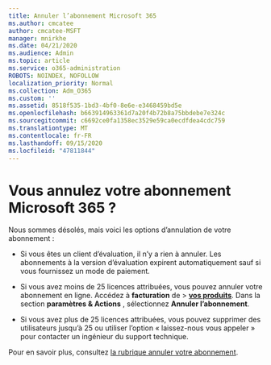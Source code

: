 ```yaml
---
title: Annuler l’abonnement Microsoft 365
ms.author: cmcatee
author: cmcatee-MSFT
manager: mnirkhe
ms.date: 04/21/2020
ms.audience: Admin
ms.topic: article
ms.service: o365-administration
ROBOTS: NOINDEX, NOFOLLOW
localization_priority: Normal
ms.collection: Adm_O365
ms.custom: ''
ms.assetid: 8518f535-1bd3-4bf0-8e6e-e3468459bd5e
ms.openlocfilehash: b663914963361d7a20f4b72b8a75bbdebe7e324c
ms.sourcegitcommit: c6692ce0fa1358ec3529e59ca0ecdfdea4cdc759
ms.translationtype: MT
ms.contentlocale: fr-FR
ms.lasthandoff: 09/15/2020
ms.locfileid: "47811844"
---
```

# <a name="cancelling-your-microsoft-365-subscription"></a>Vous annulez votre abonnement Microsoft 365 ?

Nous sommes désolés, mais voici les options d’annulation de votre abonnement :
  
- Si vous êtes un client d’évaluation, il n’y a rien à annuler. Les abonnements à la version d’évaluation expirent automatiquement sauf si vous fournissez un mode de paiement.

- Si vous avez moins de 25 licences attribuées, vous pouvez annuler votre abonnement en ligne. Accédez à **facturation** de \> **[vos produits](https://go.microsoft.com/fwlink/p/?linkid=842054)**. Dans la section **paramètres & Actions** , sélectionnez **Annuler l’abonnement**.

- Si vous avez plus de 25 licences attribuées, vous pouvez supprimer des utilisateurs jusqu’à 25 ou utiliser l’option « laissez-nous vous appeler » pour contacter un ingénieur du support technique.

Pour en savoir plus, consultez [la rubrique annuler votre abonnement](https://docs.microsoft.com/microsoft-365/commerce/subscriptions/cancel-your-subscription).